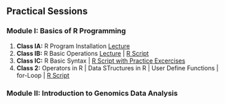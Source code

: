 ## Practical Sessions  

### Module I: Basics of R Programming  
1. **Class IA:** R Program Installation [Lecture]()
2. **Class IB:** R Basic Operations [Lecture]() | [R Script ]()
3. **Class IC:** R Basic Syntax | [R Script with Practice Excercises]()
4. **Class 2:** Operators in R | Data STructures in R  | User Define Functions | for-Loop | [R Script]()
 ### Module II: Introduction to Genomics Data Analysis   
